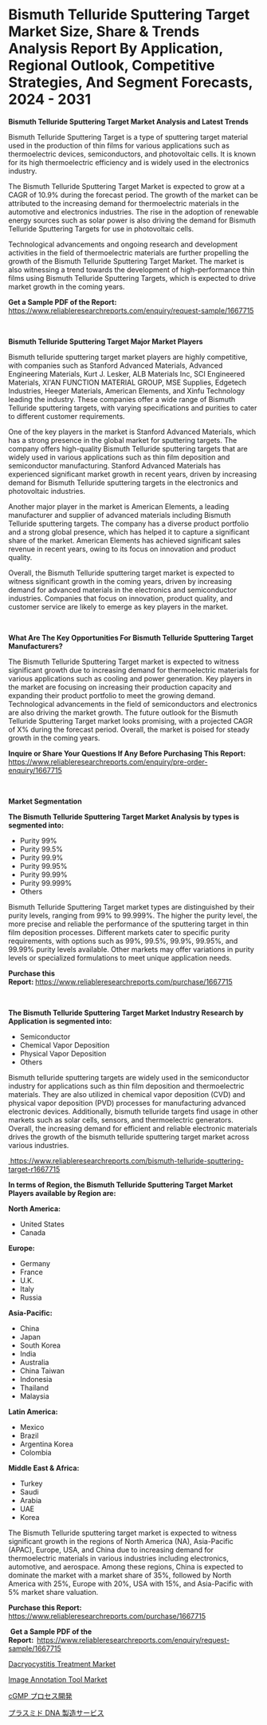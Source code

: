 <p><h1>Bismuth Telluride Sputtering Target Market Size, Share & Trends Analysis Report By Application, Regional Outlook, Competitive Strategies, And Segment Forecasts, 2024 - 2031</h1></p><p><strong>Bismuth Telluride Sputtering Target Market Analysis and Latest Trends</strong></p>
<p><p>Bismuth Telluride Sputtering Target is a type of sputtering target material used in the production of thin films for various applications such as thermoelectric devices, semiconductors, and photovoltaic cells. It is known for its high thermoelectric efficiency and is widely used in the electronics industry.</p><p>The Bismuth Telluride Sputtering Target Market is expected to grow at a CAGR of 10.9% during the forecast period. The growth of the market can be attributed to the increasing demand for thermoelectric materials in the automotive and electronics industries. The rise in the adoption of renewable energy sources such as solar power is also driving the demand for Bismuth Telluride Sputtering Targets for use in photovoltaic cells.</p><p>Technological advancements and ongoing research and development activities in the field of thermoelectric materials are further propelling the growth of the Bismuth Telluride Sputtering Target Market. The market is also witnessing a trend towards the development of high-performance thin films using Bismuth Telluride Sputtering Targets, which is expected to drive market growth in the coming years.</p></p>
<p><strong>Get a Sample PDF of the Report:&nbsp;</strong> <a href="https://www.reliableresearchreports.com/enquiry/request-sample/1667715">https://www.reliableresearchreports.com/enquiry/request-sample/1667715</a></p>
<p>&nbsp;</p>
<p><strong>Bismuth Telluride Sputtering Target Major Market Players</strong></p>
<p><p>Bismuth telluride sputtering target market players are highly competitive, with companies such as Stanford Advanced Materials, Advanced Engineering Materials, Kurt J. Lesker, ALB Materials Inc, SCI Engineered Materials, XI'AN FUNCTION MATERIAL GROUP, MSE Supplies, Edgetech Industries, Heeger Materials, American Elements, and Xinfu Technology leading the industry. These companies offer a wide range of Bismuth Telluride sputtering targets, with varying specifications and purities to cater to different customer requirements.</p><p>One of the key players in the market is Stanford Advanced Materials, which has a strong presence in the global market for sputtering targets. The company offers high-quality Bismuth Telluride sputtering targets that are widely used in various applications such as thin film deposition and semiconductor manufacturing. Stanford Advanced Materials has experienced significant market growth in recent years, driven by increasing demand for Bismuth Telluride sputtering targets in the electronics and photovoltaic industries.</p><p>Another major player in the market is American Elements, a leading manufacturer and supplier of advanced materials including Bismuth Telluride sputtering targets. The company has a diverse product portfolio and a strong global presence, which has helped it to capture a significant share of the market. American Elements has achieved significant sales revenue in recent years, owing to its focus on innovation and product quality.</p><p>Overall, the Bismuth Telluride sputtering target market is expected to witness significant growth in the coming years, driven by increasing demand for advanced materials in the electronics and semiconductor industries. Companies that focus on innovation, product quality, and customer service are likely to emerge as key players in the market.</p></p>
<p>&nbsp;</p>
<p><strong>What Are The Key Opportunities For Bismuth Telluride Sputtering Target Manufacturers?</strong></p>
<p><p>The Bismuth Telluride Sputtering Target market is expected to witness significant growth due to increasing demand for thermoelectric materials for various applications such as cooling and power generation. Key players in the market are focusing on increasing their production capacity and expanding their product portfolio to meet the growing demand. Technological advancements in the field of semiconductors and electronics are also driving the market growth. The future outlook for the Bismuth Telluride Sputtering Target market looks promising, with a projected CAGR of X% during the forecast period. Overall, the market is poised for steady growth in the coming years.</p></p>
<p><strong>Inquire or Share Your Questions If Any Before Purchasing This Report:</strong> <a href="https://www.reliableresearchreports.com/enquiry/pre-order-enquiry/1667715">https://www.reliableresearchreports.com/enquiry/pre-order-enquiry/1667715</a></p>
<p>&nbsp;</p>
<p><strong>Market Segmentation</strong></p>
<p><strong>The Bismuth Telluride Sputtering Target Market Analysis by types is segmented into:</strong></p>
<p><ul><li>Purity 99%</li><li>Purity 99.5%</li><li>Purity 99.9%</li><li>Purity 99.95%</li><li>Purity 99.99%</li><li>Purity 99.999%</li><li>Others</li></ul></p>
<p><p>Bismuth Telluride Sputtering Target market types are distinguished by their purity levels, ranging from 99% to 99.999%. The higher the purity level, the more precise and reliable the performance of the sputtering target in thin film deposition processes. Different markets cater to specific purity requirements, with options such as 99%, 99.5%, 99.9%, 99.95%, and 99.99% purity levels available. Other markets may offer variations in purity levels or specialized formulations to meet unique application needs.</p></p>
<p><strong>Purchase this Report:&nbsp;</strong><a href="https://www.reliableresearchreports.com/purchase/1667715">https://www.reliableresearchreports.com/purchase/1667715</a></p>
<p>&nbsp;</p>
<p><strong>The Bismuth Telluride Sputtering Target Market Industry Research by Application is segmented into:</strong></p>
<p><ul><li>Semiconductor</li><li>Chemical Vapor Deposition</li><li>Physical Vapor Deposition</li><li>Others</li></ul></p>
<p><p>Bismuth telluride sputtering targets are widely used in the semiconductor industry for applications such as thin film deposition and thermoelectric materials. They are also utilized in chemical vapor deposition (CVD) and physical vapor deposition (PVD) processes for manufacturing advanced electronic devices. Additionally, bismuth telluride targets find usage in other markets such as solar cells, sensors, and thermoelectric generators. Overall, the increasing demand for efficient and reliable electronic materials drives the growth of the bismuth telluride sputtering target market across various industries.</p></p>
<p><a href="https://www.reliableresearchreports.com/bismuth-telluride-sputtering-target-r1667715">&nbsp;https://www.reliableresearchreports.com/bismuth-telluride-sputtering-target-r1667715</a></p>
<p><strong>In terms of Region, the Bismuth Telluride Sputtering Target Market Players available by Region are:</strong></p>
<p>
    <p> <strong> North America: </strong>
        <ul>
            <li>United States</li>
            <li>Canada</li>
        </ul>
        </p> 
    <p> <strong> Europe: </strong>
        <ul>
            <li>Germany</li>
            <li>France</li>
            <li>U.K.</li>
            <li>Italy</li>
            <li>Russia</li>
        </ul>
        </p> 
    <p> <strong> Asia-Pacific: </strong>
        <ul>
            <li>China</li>
            <li>Japan</li>
            <li>South Korea</li>
            <li>India</li>
            <li>Australia</li>
            <li>China Taiwan</li>
            <li>Indonesia</li>
            <li>Thailand</li>
            <li>Malaysia</li>
        </ul>
        </p> 
    <p> <strong> Latin America: </strong>
        <ul>
            <li>Mexico</li>
            <li>Brazil</li>
            <li>Argentina Korea</li>
            <li>Colombia</li>
        </ul>
        </p> 
    <p> <strong> Middle East & Africa: </strong>
        <ul>
            <li>Turkey</li>
            <li>Saudi</li>
            <li>Arabia</li>
            <li>UAE</li>
            <li>Korea</li>
        </ul>
    </p>
    </p>
<p><p>The Bismuth Telluride sputtering target market is expected to witness significant growth in the regions of North America (NA), Asia-Pacific (APAC), Europe, USA, and China due to increasing demand for thermoelectric materials in various industries including electronics, automotive, and aerospace. Among these regions, China is expected to dominate the market with a market share of 35%, followed by North America with 25%, Europe with 20%, USA with 15%, and Asia-Pacific with 5% market share valuation.</p></p>
<p><strong>Purchase this Report: </strong><a href="https://www.reliableresearchreports.com/purchase/1667715">https://www.reliableresearchreports.com/purchase/1667715</a></p>
<p>&nbsp;<strong>Get a Sample PDF of the Report:&nbsp;&nbsp;</strong><a href="https://www.reliableresearchreports.com/enquiry/request-sample/1667715">https://www.reliableresearchreports.com/enquiry/request-sample/1667715</a></p>
<p><strong></strong></p>
<p><p><a href="https://github.com/zolotuy145/Market-Research-Report-List-1/blob/main/dacryocystitis-treatment-market.md">Dacryocystitis Treatment Market</a></p><p><a href="https://github.com/nafisalvee228/Market-Research-Report-List-1/blob/main/image-annotation-tool-market.md">Image Annotation Tool Market</a></p><p><a href="https://github.com/kegley4963/Market-Research-Report-List-2/blob/main/5850562176650.md">cGMP プロセス開発</a></p><p><a href="https://github.com/LuzHills1972/Market-Research-Report-List-1/blob/main/7276900176651.md">プラスミド DNA 製造サービス</a></p></p>